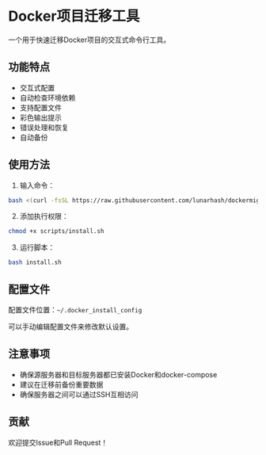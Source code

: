 # Docker项目迁移工具

一个用于快速迁移Docker项目的交互式命令行工具。

## 功能特点

- 交互式配置
- 自动检查环境依赖
- 支持配置文件
- 彩色输出提示
- 错误处理和恢复
- 自动备份

## 使用方法

1. 输入命令：
```bash
bash <(curl -fsSL https://raw.githubusercontent.com/lunarhash/dockermigration/refs/heads/main/install.sh)
```

2. 添加执行权限：
```bash
chmod +x scripts/install.sh
```

3. 运行脚本：
```bash
bash install.sh
```

## 配置文件

配置文件位置：`~/.docker_install_config`

可以手动编辑配置文件来修改默认设置。

## 注意事项

- 确保源服务器和目标服务器都已安装Docker和docker-compose
- 建议在迁移前备份重要数据
- 确保服务器之间可以通过SSH互相访问

## 贡献

欢迎提交Issue和Pull Request！
